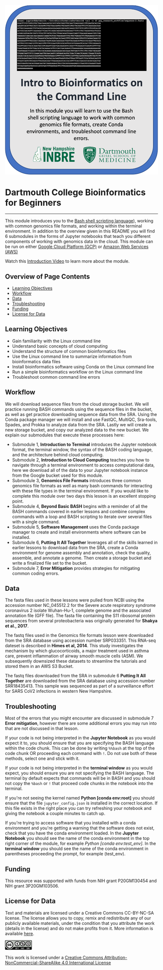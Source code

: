 ![course card](images/Dartmouth-course-card.png)
# Dartmouth College Bioinformatics for Beginners
---------------------------------

This module introduces you to the [Bash shell scripting language](https://en.wikipedia.org/wiki/Bash_(Unix_shell))), working with common genomics file formats, and working within the terminal environment. In addition to the overview given in this README you will find 6 submodules in the forms of Jupyter notebooks that teach you different components of working with genomics data in the cloud. This module can be run on either [Google Cloud Platform (GCP)](https://github.com/NIGMS/Fundamentals-of-Bioinformatics/tree/main/GoogleCloud/) or [Amazon Web Services (AWS)](https://github.com/NIGMS/Fundamentals-of-Bioinformatics/tree/main/AWS/)

Watch this [Introduction Video](https://www.youtube.com/watch?v=VaZedZhjXrU&list=PLXaEJPtnQ4w7Vu7vqWbttBjUGrPp4Qa7b&index=1) to learn more about the module.

## Overview of Page Contents

+ [Learning Objectives](#learning_objectives)
+ [Workflow](#workflow)
+ [Data](#data)
+ [Troubleshooting](#troubleshooting)
+ [Funding](#funding)
+ [License for Data](#license-for-data)

## Learning Objectives
+ Gain familiarity with the Linux command line
+ Understand basic concepts of cloud computing
+ Understand the structure of common bioinformatics files
+ Use the Linux command line to summarize information from bioinformatics data files
+ Install bioinformatics software using Conda on the Linux command line
+ Run a simple bioinformatics workflow on the Linux command line
+ Troubleshoot common command line errors

## Workflow

We will download sequence files from the cloud storage bucket. We will practice running BASH commands using the sequence files in the bucket, as well as get practice downloading sequence data from the SRA. Using the Conda package manager we will install and use FastQC, MultiQC, Sra-tools, Spades, and Prokka to analyze data from the SRA. Lastly we will create a new storage bucket, and copy our analyzed data to the new bucket. We explain our submodules that execute these processes here:

+ Submodule 1, **Introduction to Terminal** introduces the Jupyter notebook format, the terminal window, the syntax of the BASH coding language, and the architecture behind cloud computing. 
+ Submodule 2, **Introduction to Cloud Computing** teaches you how to navigate through a terminal environment to access computational data, here we download all of the data to your Jupyter notebook instance from the Google bucket used for this module. 
+ Submodule 3, **Genomics File Formats** introduces three common genomics file formats as well as many bash commands for interacting with these file types in the terminal environment. If you would like to complete this module over two days this lesson is an excellent stopping point.
+ Submodule 4, **Beyond Basic BASH** begins with a reminder of all the BASH commands covered in earlier lessons and combine complex commands with a loop and BASH scripting to iterate over several files with a single command. 
+ Submodule 5, **Software Management** uses the Conda package manager to create and install environments where software can be installed. 
+ Submodule 6, **Putting It All Together** leverages all of the skills learned in earlier lessons to download data from the SRA, create a Conda environment for genome assembly and annotation, check the quality, assemble, and annotate a genome. Then create a storage bucket and write a finalized file set to the  bucket. 
+ Submodule 7, **Error Mitigation** provides strategies for mitigating common coding errors. 

## **Data**

The fasta files used in these lessons were pulled from NCBI using the accession number NC_045512.2 for the Severe acute respiratory syndrome coronavirus 2 isolate Wuhan-Hu-1, complete genome and the associated annotation file (GFF file). The fasta file containing the S11 ribosomal protein sequences from several proteobacteria was originally generated for **Shakya et al., 2017**.

The fastq files used in the Genomics file formats lesson were downloaded from the SRA database using accession number SRP033351. This RNA-seq dateset is described in **Himes et al, 2014**. This study investigates the mechanism by which glucocorticoids, a major treatment used in asthma care, prevent inflammation of airway smooth muscle cells (ASM). We subsequently downsized these datasets to streamline the tutorials and stored them in an AWS S3 Bucket. 

The fastq files downloaded from the SRA in submodule 6 **Putting It All Together** are downloaded from the SRA database using accession number SRR18435413. This sample was sequenced as part of a surveillance effort for SARS CoV2 infections in western New Hampshire. 

## **Troubleshooting**

Most of the errors that you might encounter are discussed in submodule 7 **Error mitigation**, however there are some additional errors you may run into that are not discussed in that lesson.

If your code is not being interpreted in the **Jupyter Notebook** as you would expect it to, you should ensure that you are specifying the BASH language within the code chunk. This can be done by writing `%%bash` at the top of the code chunk OR proceeding each command with `!`. Do not use both of these methods, select one and stick with it.

If your code is not being interpreted in the **terminal window** as you would expect, you should ensure you are not specifying the BASH language. The terminal by default expects that commands will be in BASH and you should not copy the `%bash` or `!` that proceed code chunks in the notebook into the terminal. 

If you're not seeing the kernel named __Python [conda env:root]__ you should ensure that the file `jupyter_config.json` is installed in the correct location. If this file exists in the right place you can try refreshing your notebook and giving the notebook a couple minutes to catch up. 

If you're trying to access software that you installed with a conda environment and you're getting a warning that the software does not exist, check that you have the conda environment loaded. In the **Jupyter Notebook** you should see the name of the conda environment in the top right corner of the module, for example *Python [conda env:test_env]*. In the **terminal window** you should see the name of the conda environment in parentheses proceeding the prompt, for example (test_env). 

## **Funding**

This resource was supported with funds from NIH grant P20GM130454 and NIH grant 3P20GM103506.

## **License for Data**

Text and materials are licensed under a Creative Commons CC-BY-NC-SA license. The license allows you to copy, remix and redistribute any of our publicly available materials, under the condition that you attribute the work (details in the license) and do not make profits from it. More information is available [here](https://tilburgsciencehub.com/about/).

![Creative commons license](images/licensebuttons.png)

This work is licensed under a [Creative Commons Attribution-NonCommercial-ShareAlike 4.0 International License](http://creativecommons.org/licenses/by-nc-sa/4.0/)
